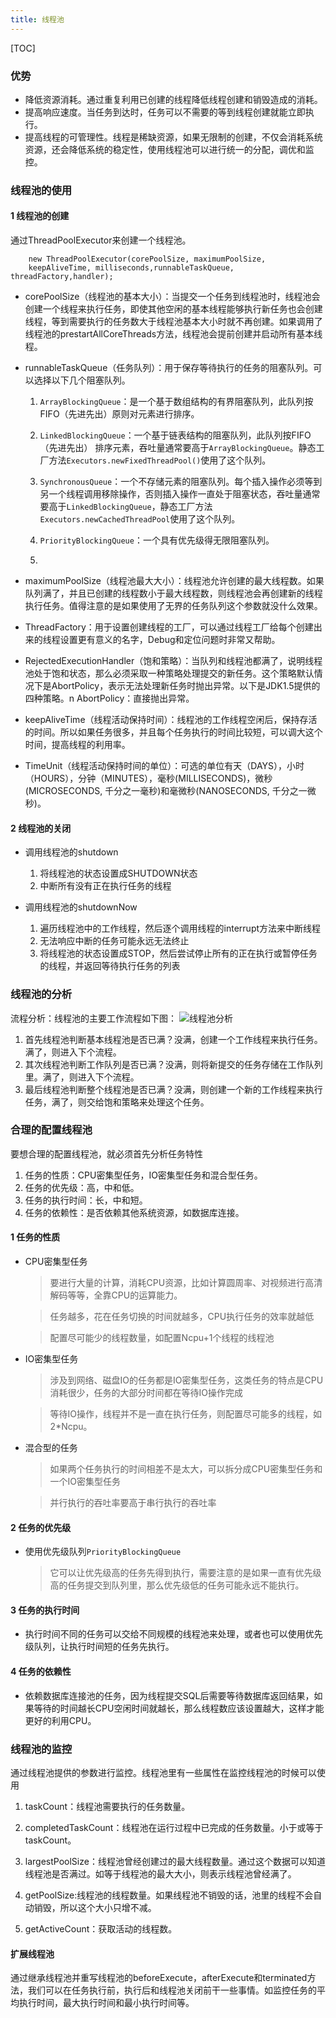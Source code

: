 ```yaml
---
title: 线程池
---
```


[TOC]

### 优势
* 降低资源消耗。通过重复利用已创建的线程降低线程创建和销毁造成的消耗。
* 提高响应速度。当任务到达时，任务可以不需要的等到线程创建就能立即执行。
* 提高线程的可管理性。线程是稀缺资源，如果无限制的创建，不仅会消耗系统资源，还会降低系统的稳定性，使用线程池可以进行统一的分配，调优和监控。

### 线程池的使用
#### 1 线程池的创建
通过ThreadPoolExecutor来创建一个线程池。
```
    new ThreadPoolExecutor(corePoolSize, maximumPoolSize,
    keepAliveTime, milliseconds,runnableTaskQueue, threadFactory,handler);

```

* corePoolSize（线程池的基本大小）：当提交一个任务到线程池时，线程池会创建一个线程来执行任务，即使其他空闲的基本线程能够执行新任务也会创建线程，等到需要执行的任务数大于线程池基本大小时就不再创建。如果调用了线程池的prestartAllCoreThreads方法，线程池会提前创建并启动所有基本线程。
* runnableTaskQueue（任务队列）：用于保存等待执行的任务的阻塞队列。可以选择以下几个阻塞队列。
    1. `ArrayBlockingQueue`：是一个基于数组结构的有界阻塞队列，此队列按 FIFO（先进先出）原则对元素进行排序。

    2. `LinkedBlockingQueue`：一个基于链表结构的阻塞队列，此队列按FIFO （先进先出） 排序元素，吞吐量通常要高于`ArrayBlockingQueue`。静态工厂方法`Executors.newFixedThreadPool()`使用了这个队列。

    3. `SynchronousQueue`：一个不存储元素的阻塞队列。每个插入操作必须等到另一个线程调用移除操作，否则插入操作一直处于阻塞状态，吞吐量通常要高于`LinkedBlockingQueue`，静态工厂方法`Executors.newCachedThreadPool`使用了这个队列。
    4. `PriorityBlockingQueue`：一个具有优先级得无限阻塞队列。
    5. 
* maximumPoolSize（线程池最大大小）：线程池允许创建的最大线程数。如果队列满了，并且已创建的线程数小于最大线程数，则线程池会再创建新的线程执行任务。值得注意的是如果使用了无界的任务队列这个参数就没什么效果。
* ThreadFactory：用于设置创建线程的工厂，可以通过线程工厂给每个创建出来的线程设置更有意义的名字，Debug和定位问题时非常又帮助。

* RejectedExecutionHandler（饱和策略）：当队列和线程池都满了，说明线程池处于饱和状态，那么必须采取一种策略处理提交的新任务。这个策略默认情况下是AbortPolicy，表示无法处理新任务时抛出异常。以下是JDK1.5提供的四种策略。n  AbortPolicy：直接抛出异常。

* keepAliveTime（线程活动保持时间）：线程池的工作线程空闲后，保持存活的时间。所以如果任务很多，并且每个任务执行的时间比较短，可以调大这个时间，提高线程的利用率。
* TimeUnit（线程活动保持时间的单位）：可选的单位有天（DAYS），小时（HOURS），分钟（MINUTES），毫秒(MILLISECONDS)，微秒(MICROSECONDS, 千分之一毫秒)和毫微秒(NANOSECONDS, 千分之一微秒)。

#### 2 线程池的关闭

* 调用线程池的shutdown
    1. 将线程池的状态设置成SHUTDOWN状态
    2. 中断所有没有正在执行任务的线程

* 调用线程池的shutdownNow
    1. 遍历线程池中的工作线程，然后逐个调用线程的interrupt方法来中断线程
    2. 无法响应中断的任务可能永远无法终止
    3. 将线程池的状态设置成STOP，然后尝试停止所有的正在执行或暂停任务的线程，并返回等待执行任务的列表

### 线程池的分析

流程分析：线程池的主要工作流程如下图：
![线程池分析](https://note.youdao.com/yws/public/resource/7fc235c525305c0a08973cbf52212bc5/xmlnote/BA2A990AAD4645D5A4E5BA77751AA363/7397)

1. 首先线程池判断基本线程池是否已满？没满，创建一个工作线程来执行任务。满了，则进入下个流程。
2. 其次线程池判断工作队列是否已满？没满，则将新提交的任务存储在工作队列里。满了，则进入下个流程。
3. 最后线程池判断整个线程池是否已满？没满，则创建一个新的工作线程来执行任务，满了，则交给饱和策略来处理这个任务。

### 合理的配置线程池

要想合理的配置线程池，就必须首先分析任务特性

1. 任务的性质：CPU密集型任务，IO密集型任务和混合型任务。
2. 任务的优先级：高，中和低。
3. 任务的执行时间：长，中和短。
4. 任务的依赖性：是否依赖其他系统资源，如数据库连接。

#### 1 任务的性质
* CPU密集型任务
    > 要进行大量的计算，消耗CPU资源，比如计算圆周率、对视频进行高清解码等等，全靠CPU的运算能力。

    > 任务越多，花在任务切换的时间就越多，CPU执行任务的效率就越低

    > 配置尽可能少的线程数量，如配置Ncpu+1个线程的线程池

* IO密集型任务

    > 涉及到网络、磁盘IO的任务都是IO密集型任务，这类任务的特点是CPU消耗很少，任务的大部分时间都在等待IO操作完成

    > 等待IO操作，线程并不是一直在执行任务，则配置尽可能多的线程，如2*Ncpu。

* 混合型的任务

    > 如果两个任务执行的时间相差不是太大，可以拆分成CPU密集型任务和一个IO密集型任务

    > 并行执行的吞吐率要高于串行执行的吞吐率

#### 2 任务的优先级

* 使用优先级队列`PriorityBlockingQueue`

    > 它可以让优先级高的任务先得到执行，需要注意的是如果一直有优先级高的任务提交到队列里，那么优先级低的任务可能永远不能执行。

#### 3 任务的执行时间

* 执行时间不同的任务可以交给不同规模的线程池来处理，或者也可以使用优先级队列，让执行时间短的任务先执行。

#### 4 任务的依赖性

* 依赖数据库连接池的任务，因为线程提交SQL后需要等待数据库返回结果，如果等待的时间越长CPU空闲时间就越长，那么线程数应该设置越大，这样才能更好的利用CPU。

### 线程池的监控

通过线程池提供的参数进行监控。线程池里有一些属性在监控线程池的时候可以使用

1. taskCount：线程池需要执行的任务数量。

2. completedTaskCount：线程池在运行过程中已完成的任务数量。小于或等于taskCount。
3. largestPoolSize：线程池曾经创建过的最大线程数量。通过这个数据可以知道线程池是否满过。如等于线程池的最大大小，则表示线程池曾经满了。

4. getPoolSize:线程池的线程数量。如果线程池不销毁的话，池里的线程不会自动销毁，所以这个大小只增不减。
5. getActiveCount：获取活动的线程数。

#### 扩展线程池

通过继承线程池并重写线程池的beforeExecute，afterExecute和terminated方法，我们可以在任务执行前，执行后和线程池关闭前干一些事情。如监控任务的平均执行时间，最大执行时间和最小执行时间等。